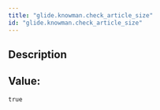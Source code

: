 ```yaml
---
title: "glide.knowman.check_article_size"
id: "glide.knowman.check_article_size"
---
```

## Description



## Value: 
```
true
```